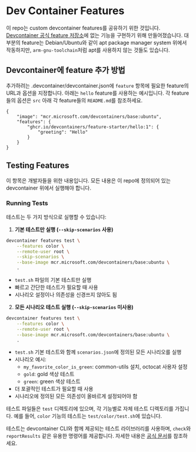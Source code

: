 # Dev Container Features

이 repo는 custom devcontainer features를 공유하기 위한 것입니다.
[Devcontainer 공식 feature 저장소](https://containers.dev/features)에 없는 기능을 구현하기 위해 만들어졌습니다.
대부분의 feature는 Debian/Ubuntu와 같이 apt package manager system 위에서 작동하지만, `arm-gnu-toolchain`처럼 apt를 사용하지 않는 것들도 있습니다.

## Devcontainer에 feature 추가 방법
추가하려는 .devcontainer/devcontainer.json에 `feature` 항목에 필요한 feature의 URL과 옵션을 지정합니다. 아래는 `hello` feature를 사용하는 예시입니다.
각 feature들의 옵션은 `src` 아래 각 feature들의 `README.md`를 참조하세요.
```jsonc
{
    "image": "mcr.microsoft.com/devcontainers/base:ubuntu",
    "features": {
        "ghcr.io/devcontainers/feature-starter/hello:1": {
            "greeting": "Hello"
        }
    }
}
```

## Testing Features
이 항목은 개발자들을 위한 내용입니다. 모든 내용은 이 repo에 정의되어 있는 devcontainer 위에서 실행해야 합니다.

### Running Tests
테스트는 두 가지 방식으로 실행할 수 있습니다:

1. **기본 테스트만 실행 (`--skip-scenarios` 사용)**
```bash
devcontainer features test \
    --features color \
    --remote-user root \
    --skip-scenarios \
    --base-image mcr.microsoft.com/devcontainers/base:ubuntu \
    .
```
- `test.sh` 파일의 기본 테스트만 실행
- 빠르고 간단한 테스트가 필요할 때 사용
- 시나리오 설정이나 의존성을 신경쓰지 않아도 됨

2. **모든 시나리오 테스트 실행 (`--skip-scenarios` 미사용)**
```bash
devcontainer features test \
    --features color \
    --remote-user root \
    --base-image mcr.microsoft.com/devcontainers/base:ubuntu \
    .
```
- `test.sh` 기본 테스트와 함께 `scenarios.json`에 정의된 모든 시나리오를 실행
- 시나리오 예시:
  - `my_favorite_color_is_green`: common-utils 설치, octocat 사용자 설정
  - `gold`: gold 색상 테스트
  - `green`: green 색상 테스트
- 더 포괄적인 테스트가 필요할 때 사용
- 시나리오에 정의된 모든 의존성이 올바르게 설정되어야 함

테스트 파일들은 `test` 디렉토리에 있으며, 각 기능별로 자체 테스트 디렉토리를 가집니다. 예를 들어, `color` 기능의 테스트는 `test/color/test.sh`에 있습니다.

테스트는 devcontainer CLI와 함께 제공되는 테스트 라이브러리를 사용하며, `check`와 `reportResults` 같은 유용한 명령어를 제공합니다. 자세한 내용은 [공식 문서](https://github.com/devcontainers/cli/blob/main/docs/features/test.md)를 참조하세요.
